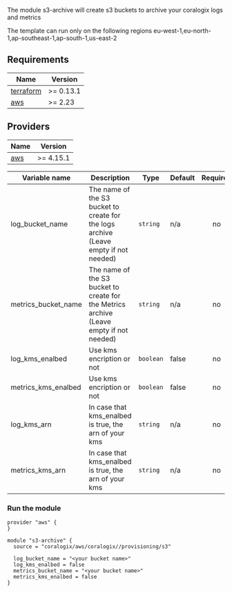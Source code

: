 The module s3-archive will create s3 buckets to archive your coralogix logs and metrics

The template can run only on the following regions eu-west-1,eu-north-1,ap-southeast-1,ap-south-1,us-east-2

## Requirements

| Name | Version |
|------|---------|
| <a name="requirement_terraform"></a> [terraform](#requirement\_terraform) | >= 0.13.1 |
| <a name="requirement_aws"></a> [aws](#requirement\_aws) | >= 2.23 |

## Providers

| Name | Version |
|------|---------|
| <a name="provider_aws"></a> [aws](#provider\_aws) | >= 4.15.1 |

| Variable name | Description | Type | Default | Required |
|------|-------------|------|---------|:--------:|
| log_bucket_name | The name of the S3 bucket to create for the logs archive (Leave empty if not needed) | `string` | n/a | no |
| metrics_bucket_name | The name of the S3 bucket to create for the Metrics archive (Leave empty if not needed) | `string` | n/a | no |
| log_kms_enalbed | Use kms encription or not | `boolean` | false | no |
| metrics_kms_enalbed | Use kms encription or not | `boolean` | false | no |
| log_kms_arn | In case that kms_enalbed is true, the arn of your kms | `string` | n/a | no |
| metrics_kms_arn | In case that kms_enalbed is true, the arn of your kms | `string` | n/a | no |

### Run the module
```hcl
provider "aws" {
}

module "s3-archive" {
  source = "coralogix/aws/coralogix//provisioning/s3"

  log_bucket_name = "<your bucket name>"
  log_kms_enalbed = false
  metrics_bucket_name = "<your bucket name>"
  metrics_kms_enalbed = false
}
```
